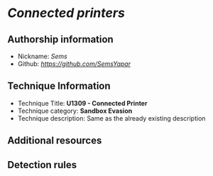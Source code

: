 # *Connected printers*

## Authorship information
* Nickname: *Sems*
* Github: *https://github.com/SemsYapar*

## Technique Information
* Technique Title: **U1309 - Connected Printer**
* Technique category: **Sandbox Evasion**
* Technique description: Same as the already existing description

## Additional resources

## Detection rules
